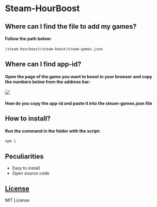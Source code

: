 # Steam-HourBoost

## Where can I find the file to add my games?
#### Follow the path below:
```sh
/steam-hourboost/steam-boost/steam-games.json
```

## Where can I find app-id?
#### Open the page of the game you want to boost in your browser and copy the numbers below from the address bar:

<img align=center src="https://i.imgur.com/UaeBeaE.png"/>

#### How do you copy the app-id and paste it into the steam-games.json file

## How to install?
#### Run the command in the folder with the script:

```sh
npm i
```

## Peculiarities
- Easy to install
- Open source code

## [License](LICENSE)
MIT License
